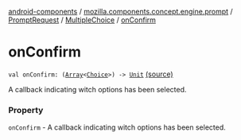 [android-components](../../../index.md) / [mozilla.components.concept.engine.prompt](../../index.md) / [PromptRequest](../index.md) / [MultipleChoice](index.md) / [onConfirm](./on-confirm.md)

# onConfirm

`val onConfirm: (`[`Array`](https://kotlinlang.org/api/latest/jvm/stdlib/kotlin/-array/index.html)`<`[`Choice`](../../-choice/index.md)`>) -> `[`Unit`](https://kotlinlang.org/api/latest/jvm/stdlib/kotlin/-unit/index.html) [(source)](https://github.com/mozilla-mobile/android-components/blob/master/components/concept/engine/src/main/java/mozilla/components/concept/engine/prompt/PromptRequest.kt#L30)

A callback indicating witch options has been selected.

### Property

`onConfirm` - A callback indicating witch options has been selected.